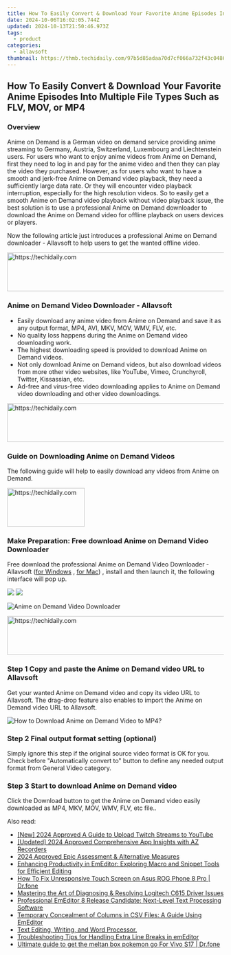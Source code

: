 ```yaml
---
title: How To Easily Convert & Download Your Favorite Anime Episodes Into Multiple File Types Such as FLV, MOV, or MP4
date: 2024-10-06T16:02:05.744Z
updated: 2024-10-13T21:50:46.973Z
tags:
  - product
categories:
  - allavsoft
thumbnail: https://thmb.techidaily.com/97b5d85adaa70d7cf066a732f43c0486f51d36a4ba60d02434a07b91f944e872.jpg
---
```


## How To Easily Convert & Download Your Favorite Anime Episodes Into Multiple File Types Such as FLV, MOV, or MP4

### Overview

Anime on Demand is a German video on demand service providing anime streaming to Germany, Austria, Switzerland, Luxembourg and Liechtenstein users. For users who want to enjoy anime videos from Anime on Demand, first they need to log in and pay for the anime video and then they can play the video they purchased. However, as for users who want to have a smooth and jerk-free Anime on Demand video playback, they need a sufficiently large data rate. Or they will encounter video playback interruption, especially for the high resolution videos. So to easily get a smooth Anime on Demand video playback without video playback issue, the best solution is to use a professional Anime on Demand downloader to download the Anime on Demand video for offline playback on users devices or players.

Now the following article just introduces a professional Anime on Demand downloader - Allavsoft to help users to get the wanted offline video.

<!-- affiliate ads begin -->
<a href="https://ephamedtechinc.pxf.io/c/5597632/2123508/26400" target="_top" id="2123508">
  <img src="//a.impactradius-go.com/display-ad/26400-2123508" border="0" alt="https://techidaily.com" width="728" height="90"/>
</a>
<img height="0" width="0" src="https://ephamedtechinc.pxf.io/i/5597632/2123508/26400" style="position:absolute;visibility:hidden;" border="0" />
<!-- affiliate ads end -->

### Anime on Demand Video Downloader - Allavsoft

* Easily download any anime video from Anime on Demand and save it as any output format, MP4, AVI, MKV, MOV, WMV, FLV, etc.
* No quality loss happens during the Anime on Demand video downloading work.
* The highest downloading speed is provided to download Anime on Demand videos.
* Not only download Anime on Demand videos, but also download videos from more other video websites, like YouTube, Vimeo, Crunchyroll, Twitter, Kissassian, etc.
* Ad-free and virus-free video downloading applies to Anime on Demand video downloading and other video downloadings.

<!-- affiliate ads begin -->
<a href="https://ephamedtechinc.pxf.io/c/5597632/2137214/26400" target="_top" id="2137214">
  <img src="//a.impactradius-go.com/display-ad/26400-2137214" border="0" alt="https://techidaily.com" width="728" height="90"/>
</a>
<img height="0" width="0" src="https://ephamedtechinc.pxf.io/i/5597632/2137214/26400" style="position:absolute;visibility:hidden;" border="0" />
<!-- affiliate ads end -->

### Guide on Downloading Anime on Demand Videos

The following guide will help to easily download any videos from Anime on Demand.

<!-- affiliate ads begin -->
<a href="https://aligracehair.sjv.io/c/5597632/2135353/19272" target="_top" id="2135353">
  <img src="//a.impactradius-go.com/display-ad/19272-2135353" border="0" alt="https://techidaily.com" width="180" height="90"/>
</a>
<img height="0" width="0" src="https://aligracehair.sjv.io/i/5597632/2135353/19272" style="position:absolute;visibility:hidden;" border="0" />
<!-- affiliate ads end -->

### Make Preparation: Free download Anime on Demand Video Downloader

Free download the professional Anime on Demand Video Downloader - Allavsoft ([for Windows](https://tools.techidaily.com/allavsoft/products/) , [for Mac](https://tools.techidaily.com/allavsoft/products/)) , install and then launch it, the following interface will pop up.

[![](https://www.allavsoft.com/how-to/../images/how-to/free-download-win.jpg)](https://tools.techidaily.com/allavsoft/products/) [![](https://www.allavsoft.com/how-to/../images/how-to/free-download-mac.jpg)](https://tools.techidaily.com/allavsoft/products/)

![Anime on Demand Video Downloader](https://www.allavsoft.com/how-to/../images/allavsoft/screen-shot-600.jpg)

<!-- affiliate ads begin -->
<a href="https://aligracehair.sjv.io/c/5597632/1868590/19272" target="_top" id="1868590">
  <img src="//a.impactradius-go.com/display-ad/19272-1868590" border="0" alt="https://techidaily.com" width="728" height="90"/>
</a>
<img height="0" width="0" src="https://aligracehair.sjv.io/i/5597632/1868590/19272" style="position:absolute;visibility:hidden;" border="0" />
<!-- affiliate ads end -->

### Step 1 Copy and paste the Anime on Demand video URL to Allavsoft

Get your wanted Anime on Demand video and copy its video URL to Allavsoft. The drag-drop feature also enables to import the Anime on Demand video URL to Allavsoft.

![How to Download Anime on Demand Video to MP4?](https://www.allavsoft.com/how-to/../images/how-to/download-rtmp-video/download-rtmp-video.jpg)

### Step 2 Final output format setting (optional)

Simply ignore this step if the original source video format is OK for you. Check before "Automatically convert to" button to define any needed output format from General Video category.

### Step 3 Start to download Anime on Demand video

Click the Download button to get the Anime on Demand video easily downloaded as MP4, MKV, MOV, WMV, FLV, etc file..

<ins class="adsbygoogle"
     style="display:block"
     data-ad-format="autorelaxed"
     data-ad-client="ca-pub-7571918770474297"
     data-ad-slot="1223367746"></ins>

<ins class="adsbygoogle"
     style="display:block"
     data-ad-client="ca-pub-7571918770474297"
     data-ad-slot="8358498916"
     data-ad-format="auto"
     data-full-width-responsive="true"></ins>

<span class="atpl-alsoreadstyle">Also read:</span>
<div><ul>
<li><a href="https://facebook-video-footage.techidaily.com/new-2024-approved-a-guide-to-upload-twitch-streams-to-youtube/"><u>[New] 2024 Approved A Guide to Upload Twitch Streams to YouTube</u></a></li>
<li><a href="https://screen-video-capture.techidaily.com/updated-2024-approved-comprehensive-app-insights-with-az-recorders/"><u>[Updated] 2024 Approved Comprehensive App Insights with AZ Recorders</u></a></li>
<li><a href="https://fox-access.techidaily.com/2024-approved-epic-assessment-and-alternative-measures/"><u>2024 Approved Epic Assessment & Alternative Measures</u></a></li>
<li><a href="https://win-docs.techidaily.com/enhancing-productivity-in-emeditor-exploring-macro-and-snippet-tools-for-efficient-editing/"><u>Enhancing Productivity in EmEditor: Exploring Macro and Snippet Tools for Efficient Editing</u></a></li>
<li><a href="https://fix-guide.techidaily.com/how-to-fix-unresponsive-touch-screen-on-asus-rog-phone-8-pro-drfone-by-drfone-fix-android-problems-fix-android-problems/"><u>How To Fix Unresponsive Touch Screen on Asus ROG Phone 8 Pro | Dr.fone</u></a></li>
<li><a href="https://hardware-updates.techidaily.com/mastering-the-art-of-diagnosing-and-resolving-logitech-c615-driver-issues/"><u>Mastering the Art of Diagnosing & Resolving Logitech C615 Driver Issues</u></a></li>
<li><a href="https://win-docs.techidaily.com/professional-emeditor-8-release-candidate-next-level-text-processing-software/"><u>Professional EmEditor 8 Release Candidate: Next-Level Text Processing Software</u></a></li>
<li><a href="https://win-docs.techidaily.com/temporary-concealment-of-columns-in-csv-files-a-guide-using-emeditor/"><u>Temporary Concealment of Columns in CSV Files: A Guide Using EmEditor</u></a></li>
<li><a href="https://win-docs.techidaily.com/text-editing-writing-and-word-processor/"><u>Text Editing, Writing, and Word Processor.</u></a></li>
<li><a href="https://win-docs.techidaily.com/troubleshooting-tips-for-handling-extra-line-breaks-in-emeditor/"><u>Troubleshooting Tips for Handling Extra Line Breaks in emEditor</u></a></li>
<li><a href="https://change-location.techidaily.com/ultimate-guide-to-get-the-meltan-box-pokemon-go-for-vivo-s17-drfone-by-drfone-virtual-android/"><u>Ultimate guide to get the meltan box pokemon go For Vivo S17 | Dr.fone</u></a></li>
</ul></div>


